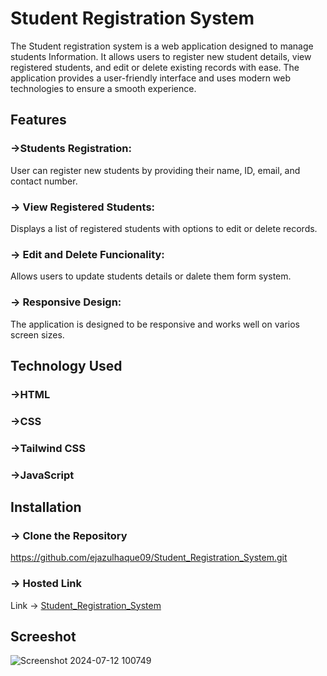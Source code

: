 # Student Registration System

The Student registration system is a web application designed to manage students Information. It allows users to register new student details, view registered students, and edit or delete existing records with ease. The application provides a user-friendly interface and uses modern web technologies to ensure a smooth experience.

## Features

### ->Students Registration: 
User can register new students by providing their name, ID, email, and contact number.

### -> View Registered Students:
Displays a list of registered students with options to edit or delete records.

### -> Edit and Delete Funcionality:
Allows users to update students details or dalete them form system.

### -> Responsive Design:
The application is designed to be responsive and works well on varios screen sizes.

## Technology Used
### ->HTML
### ->CSS
### ->Tailwind CSS
### ->JavaScript

## Installation
### -> Clone the Repository

https://github.com/ejazulhaque09/Student_Registration_System.git

### -> Hosted Link

Link -> [Student_Registration_System](https://ejazulhaque09.github.io/Student_Registration_System/)


## Screeshot
![Screenshot 2024-07-12 100749](https://github.com/user-attachments/assets/96d523de-8b97-489b-9c3f-3b5b12e0c99c)


